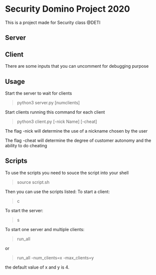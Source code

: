 # Security Domino Project 2020
This is a project made for Security class @DETI

## Server

## Client
There are some inputs that you can uncomment for debugging purpose
## Usage
Start the server to wait for clients
>python3 server.py [numclients]

Start clients running this command for each client
>python3 client.py [-nick Name] [-cheat]

The flag -nick will determine the use of a nickname chosen by the user

The flag -cheat will determine the degree of customer autonomy and the ability to do cheating
 
## Scripts
To use the scripts you need to  souce the script into your shell
>source script.sh

Then you can use the scripts listed:
To start a client:
> c

To start the server:
> s

To start one server and multiple clients:
>run_all 

or 
>run_all -num_clients=x -max_clients=y

the default value of x and y is 4.
    